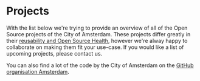 # Projects

With the list below we're trying to provide an overview of all of the Open Source projects of the City of Amsterdam. These projects differ greatly in their [reusability and Open Source Health](../guides/track-open-source-health.md), however we're alway happy to collaborate on making them fit your use-case. If you would like a list of upcoming projects, please contact us.

You can also find a lot of the code by the City of Amsterdam on the [GitHub organisation Amsterdam](https://github.com/amsterdam).

